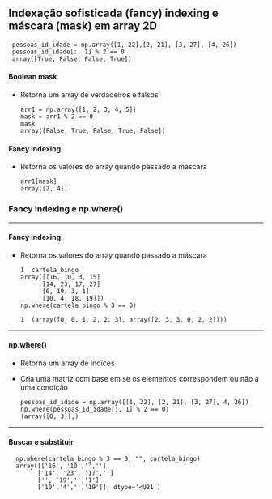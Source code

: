 ## Indexação sofisticada (fancy) indexing e máscara (mask) em array 2D

     pessoas_id_idade = np.array([1, 22],[2, 21], [3, 27], [4, 26])
     pessoas_id_idade[:, 1] % 2 == 0
     array([True, False, False, True])

#### Boolean mask
- Retorna um array de verdadeiros e falsos

      arr1 = np.array([1, 2, 3, 4, 5])
      mask = arr1 % 2 == 0
      mask
      array([False, True, False, True, False])

#### Fancy indexing
- Retorna os valores do array quando passado a máscara

      arr1[mask]
      array([2, 4])

### Fancy indexing e np.where()
____
#### Fancy indexing
- Retorna os valores do array quando passado a máscara
        
      1  cartela_bingo
      array([[16, 10, 3, 15]
            [14, 23, 17, 27]
            [6, 19, 3, 1]
            [10, 4, 18, 19]])
      np.where(cartela_bingo % 3 == 0)

      1  (array([0, 0, 1, 2, 2, 3], array([2, 3, 3, 0, 2, 2])))
---
#### np.where()
- Retorna um array de indices
- Cria uma matriz com base em se os elementos correspondem ou não a uma condição

      pessoas_id_idade = np.array([[1, 22], [2, 21], [3, 27], 4, 26])
      np.where(pessoas_id_idade[:, 1] % 2 == 0)
      (array([0, 3]),)
---
#### Buscar e substituir

      np.where(cartela_bingo % 3 == 0, "", cartela_bingo)
      array([['16', '10','','']
            ['14', '23', '17','']
            ['', '19','','1']
            ['10','4','','19']], dtype='<U21')

